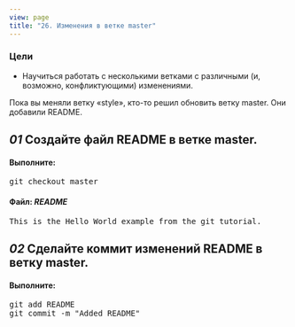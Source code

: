 ```yaml
---
view: page
title: "26. Изменения в ветке master"
---
```


<h3>Цели</h3>

<ul><li>Научиться работать с несколькими ветками с различными (и, возможно, конфликтующими) изменениями.</li></ul>

<p>Пока вы меняли ветку «style», кто-то решил обновить ветку master. Они добавили <span class="caps">README</span>.</p>

<h2><em>01</em> Создайте файл <span class="caps">README</span> в ветке master.</h2>

<h4 class="h4-pre">Выполните:</h4>

<pre class="instructions">git checkout master</pre>

<h4 class="h4-pre">Файл: <em><span class="caps">README</span></em></h4>

<pre class="file">This is the Hello World example from the git tutorial.</pre>

<h2><em>02</em> Сделайте коммит изменений <span class="caps">README</span> в ветку master.</h2>

<h4 class="h4-pre">Выполните:</h4>

<pre class="instructions">git add README
git commit -m "Added README"</pre>
